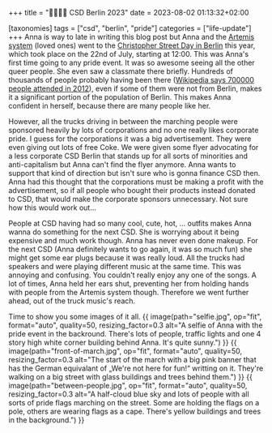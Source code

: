 +++
title = "🏳️‍🌈🚶‍♀️ CSD Berlin 2023"
date = 2023-08-02 01:13:32+02:00

[taxonomies]
tags = ["csd", "berlin", "pride"]
categories = ["life-update"]
+++
Anna is way to late in writing this blog post but Anna and the [Artemis system](https://artemislena.eu) (loved ones) went to the [Christopher Street Day in Berlin](https://en.wikipedia.org/wiki/Berlin_Pride) this year, which took place on <time datetime="2023-07-22">the 22nd of July</time>, starting at <time datetime="2023-07-22T12:00:00+02:00">12:00</time>. This was Anna's first time going to any pride event. It was so awesome seeing all the other queer people. She even saw a classmate there briefly. Hundreds of thousands of people probably having been there ([Wikipedia says 700000 people attended in 2012](https://en.wikipedia.org/wiki/Berlin_Pride)), even if some of them were not from Berlin, makes it a significant portion of the population of Berlin. This makes Anna confident in herself, because there are many people like her.

However, all the trucks driving in between the marching people were sponsored heavily by lots of corporations and no one really likes corporate pride. I guess for the corporations it was a big advertisement. They were even giving out lots of free Coke. We were given some flyer advocating for a less corporate CSD Berlin that stands up for all sorts of minorities and anti-capitalism but Anna can't find the flyer anymore. Anna wants to support that kind of direction but isn't sure who is gonna finance CSD then. Anna had this thought that the corporations must be making a profit with the advertisement, so if all people who bought their products instead donated to CSD, that would make the corporate sponsors unnecessary. Not sure how this would work out…

People at CSD having had so many cool, cute, hot, … outfits makes Anna wanna do something for the next CSD. She is worrying about it being expensive and much work though. Anna has never even done makeup. For the next CSD (Anna definitely wants to go again, it was so much fun) she might get some ear plugs because it was really loud. All the trucks had speakers and were playing different music at the same time. This was annoying and confusing. You couldn't really enjoy any one of the songs. A lot of times, Anna held her ears shut, preventing her from holding hands with people from the Artemis system though. Therefore we went further ahead, out of the truck music's reach.

Time to show you some images of it all.
{{ image(path="selfie.jpg", op="fit", format="auto", quality=50, resizing_factor=0.3 alt="A selfie of Anna with the pride event in the backround. There's lots of people, traffic lights and one 4 story high white corner building behind Anna. It's quite sunny.") }}
{{ image(path="front-of-march.jpg", op="fit", format="auto", quality=50, resizing_factor=0.3 alt="The start of the march with a big pink banner that has the German equivalant of „We're not here for fun!“ writting on it. They're walking on a big street with glass buildings and trees behind them.") }}
{{ image(path="between-people.jpg", op="fit", format="auto", quality=50, resizing_factor=0.3 alt="A half-cloud blue sky and lots of people with all sorts of pride flags marching on the street. Some are holding the flags on a pole, others are wearing flags as a cape. There's yellow buildings and trees in the background.") }}

